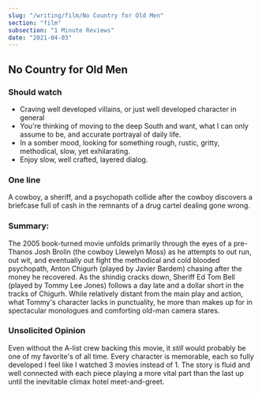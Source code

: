 ```yaml
---
slug: "/writing/film/No Country for Old Men"
section: "film"
subsection: "1 Minute Reviews"
date: "2021-04-03"
---
```


## No Country for Old Men

### Should watch

- Craving well developed villains, or just well developed character in general
- You're thinking of moving to the deep South and want, what I can only assume to be, and accurate portrayal of daily life.
- In a somber mood, looking for something rough, rustic, gritty, methodical, slow, yet exhilarating.
- Enjoy slow, well crafted, layered dialog.

### One line

A cowboy, a sheriff, and a psychopath collide after the cowboy discovers a briefcase full of cash in the remnants of a drug cartel dealing gone wrong.

### Summary:

The 2005 book-turned movie unfolds primarily through the eyes of a pre-Thanos Josh Brolin (the cowboy Llewelyn Moss) as he attempts to out run, out wit, and eventually out fight the methodical and cold blooded psychopath, Anton Chigurh (played by Javier Bardem) chasing after the money he recovered. As the shindig cracks down, Sheriff Ed Tom Bell (played by Tommy Lee Jones) follows a day late and a dollar short in the tracks of Chigurh. While relatively distant from the main play and action, what Tommy's character lacks in punctuality, he more than makes up for in spectacular monologues and comforting old-man camera stares.

### Unsolicited Opinion

Even without the A-list crew backing this movie, it _still_ would probably be one of my favorite's of all time. Every character is memorable, each so fully developed I feel like I watched 3 movies instead of 1. The story is fluid and well connected with each piece playing a more vital part than the last up until the inevitable climax hotel meet-and-greet.
